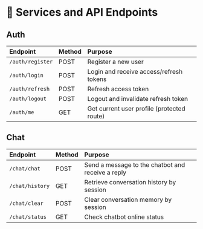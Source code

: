 # 🚀 Services and API Endpoints


## Auth 

| Endpoint         | Method | Purpose                                    |
| :--------------- | :----- | :----------------------------------------- |
| `/auth/register` | POST   | Register a new user                        |
| `/auth/login`    | POST   | Login and receive access/refresh tokens    |
| `/auth/refresh`  | POST   | Refresh access token                       |
| `/auth/logout`   | POST   | Logout and invalidate refresh token        |
| `/auth/me`       | GET    | Get current user profile (protected route) |


## Chat 

| Endpoint        | Method | Purpose                                           |
| :-------------- | :----- | :------------------------------------------------ |
| `/chat/chat`    | POST   | Send a message to the chatbot and receive a reply |
| `/chat/history` | GET    | Retrieve conversation history by session          |
| `/chat/clear`   | POST   | Clear conversation memory by session              |
| `/chat/status`  | GET    | Check chatbot online status                       |